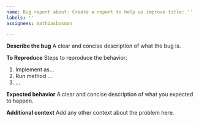 ```yaml
---
name: Bug report about: Create a report to help us improve title: ''
labels: ''
assignees: mathiasbosman

---
```


**Describe the bug**
A clear and concise description of what the bug is.

**To Reproduce**
Steps to reproduce the behavior:

1. Implement as...
2. Run method ...
3. ...

**Expected behavior**
A clear and concise description of what you expected to happen.

**Additional context**
Add any other context about the problem here.
